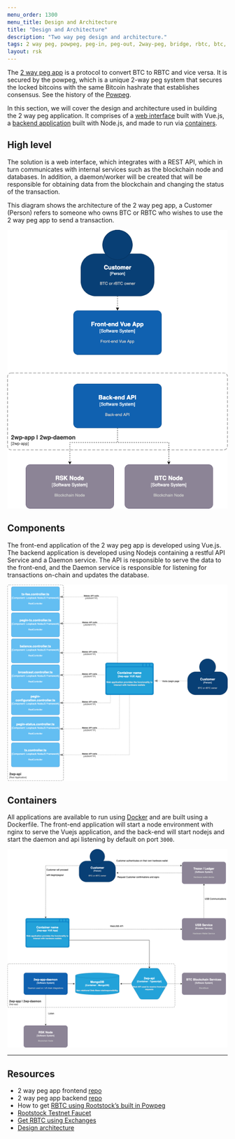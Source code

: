 ```yaml
---
menu_order: 1300
menu_title: Design and Architecture
title: "Design and Architecture"
description: "Two way peg design and architecture."
tags: 2 way peg, powpeg, peg-in, peg-out, 2way-peg, bridge, rbtc, btc, rootstock, testnet, mainnet, guide, setup, integrate, use
layout: rsk
---
```


The [2 way peg app](https://app.2wp.rootstock.io/) is a protocol to convert BTC to RBTC and vice versa. It is secured by the powpeg, which is a unique 2-way peg system that secures the locked bitcoins with the same Bitcoin hashrate that establishes consensus. See the history of the [Powpeg](/rsk/architecture/flyover).

In this section, we will cover the design and architecture used in building the 2 way peg application. It comprises of a [web interface](#high-level) built with Vue.js, a [backend application](#components) built with Node.js, and made to run via [containers](#containers).

## High level

The solution is a web interface, which integrates with a REST API, which in turn communicates with internal services such as the blockchain node and databases. In addition, a daemon/worker will be created that will be responsible for obtaining data from the blockchain and changing the status of the transaction.

This diagram shows the architecture of the 2 way peg app, a Customer (Person) refers to someone who owns BTC or RBTC who wishes to use the 2 way peg app to send a transaction.

![High level diagram - Customer](/assets/img/guides/two-way-peg-app/57-high-level-diagram.png)

## Components

The front-end application of the 2 way peg app is developed using Vue.js. The backend application is developed using Nodejs containing a restful API Service and a Daemon service. The API is responsible to serve the data to the front-end, and the Daemon service is responsible for listening for transactions on-chain and updates the database.

![Frontend Application - 2 way peg](/assets/img/guides/two-way-peg-app/58-frontend-application-diagram.png)

## Containers

All applications are available to run using [Docker](https://www.docker.com/) and are built using a Dockerfile. The front-end application will start a node environment with nginx to serve the Vuejs application, and the back-end will start nodejs and start the daemon and api listening by default on port `3000`.

![Containers Diagram](/assets/img/guides/two-way-peg-app/59-containers-diagram.png)

----

## Resources
* 2 way peg app frontend [repo](https://github.com/rsksmart/2wp-app)
* 2 way peg app backend [repo](https://github.com/rsksmart/2wp-api)
* How to get [RBTC using Rootstock’s built in Powpeg](/guides/get-crypto-on-rsk/powpeg-btc-rbtc/)
* [Rootstock Testnet Faucet](https://faucet.rootstock.io/)
* [Get RBTC using Exchanges](/guides/get-crypto-on-rsk/rbtc-exchanges/)
* [Design architecture](/guides/two-way-peg-app/advanced-operations/design-architecture/)